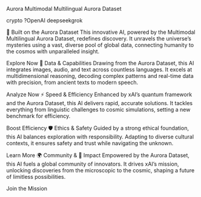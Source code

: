 Aurora
Multimodal Multilingual Aurora Dataset

crypto ?OpenAI deepseekgrok 

🌌 Built on the Aurora Dataset
This innovative AI, powered by the Multimodal Multilingual Aurora Dataset, redefines discovery. It unravels the universe’s mysteries using a vast, diverse pool of global data, connecting humanity to the cosmos with unparalleled insight.

Explore Now
📡 Data & Capabilities
Drawing from the Aurora Dataset, this AI integrates images, audio, and text across countless languages. It excels at multidimensional reasoning, decoding complex patterns and real-time data with precision, from ancient texts to modern speech.

Analyze Now
⚡ Speed & Efficiency
Enhanced by xAI’s quantum framework and the Aurora Dataset, this AI delivers rapid, accurate solutions. It tackles everything from linguistic challenges to cosmic simulations, setting a new benchmark for efficiency.

Boost Efficiency
🛡️ Ethics & Safety
Guided by a strong ethical foundation, this AI balances exploration with responsibility. Adapting to diverse cultural contexts, it ensures safety and trust while navigating the unknown.

Learn More
🌍 Community & 🚀 Impact
Empowered by the Aurora Dataset, this AI fuels a global community of innovators. It drives xAI’s mission, unlocking discoveries from the microscopic to the cosmic, shaping a future of limitless possibilities.

Join the Mission

